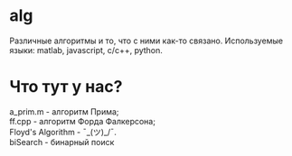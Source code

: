# alg
Различные алгоритмы и то, что с ними как-то связано. Используемые языки: matlab, javascript, c/c++, python.
# Что тут у нас?
a_prim.m - алгоритм Прима;<br>
ff.cpp - алгоритм Форда Фалкерсона;<br>
Floyd's Algorithm - ¯\_(ツ)_/¯.<br>
biSearch - бинарный поиск
